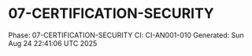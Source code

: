 # 07-CERTIFICATION-SECURITY
Phase: 07-CERTIFICATION-SECURITY
CI: CI-AN001-010
Generated: Sun Aug 24 22:41:06 UTC 2025
